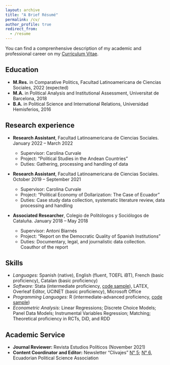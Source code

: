 ```yaml
---
layout: archive
title: "A Brief Résumé"
permalink: /cv/
author_profile: true
redirect_from:
  - /resume
---
```


You can find a comprenhensive description of my academic and professional career on my [Curriculum Vitae](https://ealvarezb.github.io/files/CV_AlvarezBarreno.pdf).

Education
---
* **M.Res.** in Comparative Politics, Facultad Latinoamericana de Ciencias Sociales, 2022 (expected)
* **M.A.** in Political Analysis and Institutional Assessment, Universitat de Barcelona, 2018
* **B.A.** in Political Science and International Relations, Universidad Hemisferios, 2016

Research experience
---
* **Research Assistant**, Facultad Latinoamericana de Ciencias Sociales. January 2022 – March 2022
  * Supervisor: Carolina Curvale
  * Project: “Political Studies in the Andean Countries”
  * Duties: Gathering, processing and handling of data

* **Research Assistant**, Facultad Latinoamericana de Ciencias Sociales. October 2019 – September 2021
  * Supervisor: Carolina Curvale
  * Project: “Political Economy of Dollarization: The Case of Ecuador”
  * Duties: Case study data collection, systematic literature review, data processing and handling

* **Associated Researcher**, Colegio de Politólogos y Sociólogos de Cataluña. January 2018 – May 2018
  * Supervisor: Antoni Biarnés
  * Project: “Report on the Democratic Quality of Spanish Institutions”
  * Duties: Documentary, legal, and journalistic data collection. Coauthor of the report
  
Skills
---
* *Languages:* Spanish (native), English (fluent, TOEFL iBT), French (basic proficiency), Catalan (basic proficiency)
* *Software:* Stata (intermediate proficiency, [code sample](https://drive.google.com/drive/folders/1-GPe8CjeUvPYNdzYO4UUmWBZGpH4rYYX)), LATEX, Overleaf Editor, UCINET (basic proficiency), Microsoft Office
* *Programming Languages:* R (intermediate-advanced proficiency, [code sample](https://drive.google.com/drive/folders/16hu5i0-lfOQ-BCseFRuSws-tV28cWf5v))
* *Econometric Analysis:* Linear Regressions; Discrete Choice Models; Panel Data Models; Instrumental Variables Regression; Matching; Theoretical proficiency in RCTs, DiD, and RDD
  
Academic Service
---
* **Journal Reviewer:** Revista Estudios Políticos (November 2021)
* **Content Coordinator and Editor:** Newsletter “Clivajes” [N° 5](https://drive.google.com/drive/folders/17oHFdkHoqCm5zZTgiumZZOMTKrepfoNf); [N° 6](https://drive.google.com/file/d/1R5TTMMlYjQ-hv0wZfhUZfUkfudEYAKcY/view), Ecuadorian Political Science Association
